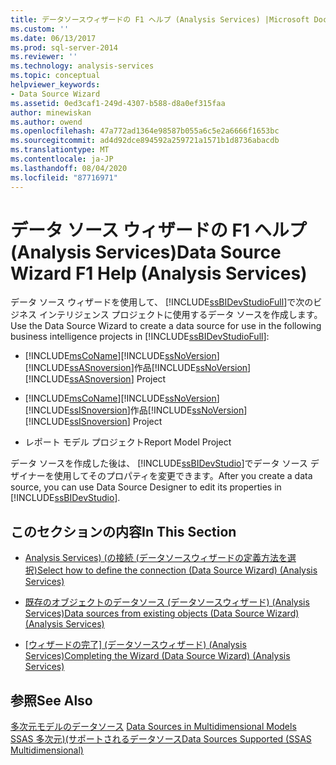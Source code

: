 ```yaml
---
title: データソースウィザードの F1 ヘルプ (Analysis Services) |Microsoft Docs
ms.custom: ''
ms.date: 06/13/2017
ms.prod: sql-server-2014
ms.reviewer: ''
ms.technology: analysis-services
ms.topic: conceptual
helpviewer_keywords:
- Data Source Wizard
ms.assetid: 0ed3caf1-249d-4307-b588-d8a0ef315faa
author: minewiskan
ms.author: owend
ms.openlocfilehash: 47a772ad1364e98587b055a6c5e2a6666f1653bc
ms.sourcegitcommit: ad4d92dce894592a259721a1571b1d8736abacdb
ms.translationtype: MT
ms.contentlocale: ja-JP
ms.lasthandoff: 08/04/2020
ms.locfileid: "87716971"
---
```

# <a name="data-source-wizard-f1-help-analysis-services"></a><span data-ttu-id="49b41-102">データ ソース ウィザードの F1 ヘルプ (Analysis Services)</span><span class="sxs-lookup"><span data-stu-id="49b41-102">Data Source Wizard F1 Help (Analysis Services)</span></span>
  <span data-ttu-id="49b41-103">データ ソース ウィザードを使用して、 [!INCLUDE[ssBIDevStudioFull](../includes/ssbidevstudiofull-md.md)]で次のビジネス インテリジェンス プロジェクトに使用するデータ ソースを作成します。</span><span class="sxs-lookup"><span data-stu-id="49b41-103">Use the Data Source Wizard to create a data source for use in the following business intelligence projects in [!INCLUDE[ssBIDevStudioFull](../includes/ssbidevstudiofull-md.md)]:</span></span>  
  
-   [!INCLUDE[msCoName](../includes/msconame-md.md)]<span data-ttu-id="49b41-104">[!INCLUDE[ssNoVersion](../includes/ssnoversion-md.md)] [!INCLUDE[ssASnoversion](../includes/ssasnoversion-md.md)]作品</span><span class="sxs-lookup"><span data-stu-id="49b41-104">[!INCLUDE[ssNoVersion](../includes/ssnoversion-md.md)] [!INCLUDE[ssASnoversion](../includes/ssasnoversion-md.md)] Project</span></span>  
  
-   [!INCLUDE[msCoName](../includes/msconame-md.md)]<span data-ttu-id="49b41-105">[!INCLUDE[ssNoVersion](../includes/ssnoversion-md.md)] [!INCLUDE[ssISnoversion](../includes/ssisnoversion-md.md)]作品</span><span class="sxs-lookup"><span data-stu-id="49b41-105">[!INCLUDE[ssNoVersion](../includes/ssnoversion-md.md)] [!INCLUDE[ssISnoversion](../includes/ssisnoversion-md.md)] Project</span></span>  
  
-   <span data-ttu-id="49b41-106">レポート モデル プロジェクト</span><span class="sxs-lookup"><span data-stu-id="49b41-106">Report Model Project</span></span>  
  
 <span data-ttu-id="49b41-107">データ ソースを作成した後は、 [!INCLUDE[ssBIDevStudio](../includes/ssbidevstudio-md.md)]でデータ ソース デザイナーを使用してそのプロパティを変更できます。</span><span class="sxs-lookup"><span data-stu-id="49b41-107">After you create a data source, you can use Data Source Designer to edit its properties in [!INCLUDE[ssBIDevStudio](../includes/ssbidevstudio-md.md)].</span></span>  
  
## <a name="in-this-section"></a><span data-ttu-id="49b41-108">このセクションの内容</span><span class="sxs-lookup"><span data-stu-id="49b41-108">In This Section</span></span>  
  
-   [<span data-ttu-id="49b41-109">Analysis Services&#41; &#40;の接続 &#40;データソースウィザードの定義方法を選択&#41;</span><span class="sxs-lookup"><span data-stu-id="49b41-109">Select how to define the connection &#40;Data Source Wizard&#41; &#40;Analysis Services&#41;</span></span>](select-how-to-define-the-connection-data-source-wizard-analysis-services.md)  
  
-   [<span data-ttu-id="49b41-110">既存のオブジェクトのデータソース &#40;データソースウィザード&#41; &#40;Analysis Services&#41;</span><span class="sxs-lookup"><span data-stu-id="49b41-110">Data sources from existing objects &#40;Data Source Wizard&#41; &#40;Analysis Services&#41;</span></span>](data-sources-from-existing-objects-data-source-wizard-analysis-services.md)  
  
-   <span data-ttu-id="49b41-111">[[ウィザードの完了] &#40;データソースウィザード&#41; &#40;Analysis Services&#41;](completing-the-wizard-data-source-wizard-analysis-services.md)</span><span class="sxs-lookup"><span data-stu-id="49b41-111">[Completing the Wizard &#40;Data Source Wizard&#41; &#40;Analysis Services&#41;](completing-the-wizard-data-source-wizard-analysis-services.md)</span></span>  
  
## <a name="see-also"></a><span data-ttu-id="49b41-112">参照</span><span class="sxs-lookup"><span data-stu-id="49b41-112">See Also</span></span>  
 <span data-ttu-id="49b41-113">[多次元モデルのデータソース](multidimensional-models/data-sources-in-multidimensional-models.md) </span><span class="sxs-lookup"><span data-stu-id="49b41-113">[Data Sources in Multidimensional Models](multidimensional-models/data-sources-in-multidimensional-models.md) </span></span>  
 [<span data-ttu-id="49b41-114">SSAS 多次元&#41;&#40;サポートされるデータソース</span><span class="sxs-lookup"><span data-stu-id="49b41-114">Data Sources Supported &#40;SSAS Multidimensional&#41;</span></span>](multidimensional-models/supported-data-sources-ssas-multidimensional.md)  
  
  
